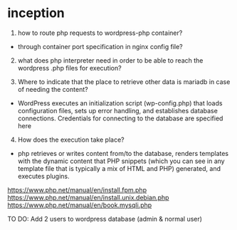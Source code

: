# inception

1. how to route php requests to wordpress-php container?
- through container port specification in nginx config file?

2. what does php interpreter need in order to be able to reach the wordpress .php files for execution?

3. Where to indicate that the place to retrieve other data is mariadb in case of needing the content?
- WordPress executes an initialization script (wp-config.php) that loads configuration files, sets up error handling, and establishes database connections. Credentials for connecting to the database are specified here

4. How does the execution take place? 
- php retrieves or writes content from/to the database, renders templates with the dynamic content that PHP snippets (which you can see in any template file that is typically a mix of HTML and PHP) generated, and executes plugins.


https://www.php.net/manual/en/install.fpm.php
https://www.php.net/manual/en/install.unix.debian.php
https://www.php.net/manual/en/book.mysqli.php


TO DO:
Add 2 users to wordpress database (admin & normal user)